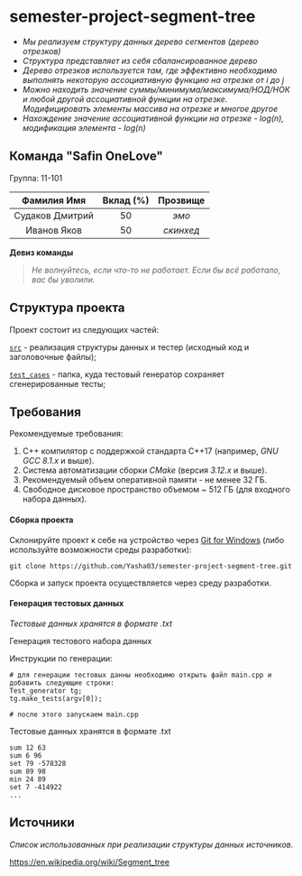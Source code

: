 # semester-project-segment-tree

- _Мы реализуем структуру данных дерево сегментов (дерево отрезков)_
- _Структура представляет из себя сбалансированное дерево_
- _Дерево отрезков используется там, где эффективно необходимо выполнять некоторую ассоциативную функцию на отрезке от i до j_
- _Можно находить значение суммы/минимума/максимума/НОД/НОК и любой другой ассоциативной функции на отрезке. Модифицировать элементы массива на отрезке и многое другое_
- _Нахождение значение ассоциативной функции на отрезке - log(n), модификация элемента - log(n)_

## Команда "Safin OneLove"

Группа: 11-101

|    Фамилия Имя    | Вклад (%) | Прозвище  |
|:-----------------:|:---------:|:---------:|
|  Судаков Дмитрий  |    50     |   _эмо_   |
|    Иванов Яков    |    50     | _скинхед_ |

**Девиз команды**
> _Не волнуйтесь, если что-то не работает. Если бы всё работало, вас бы уволили._

## Структура проекта

Проект состоит из следующих частей:

[`src`](src) - реализация структуры данных и тестер (исходный код и заголовочные файлы);

[`test_cases`](test_cases) - папка, куда тестовый генератор сохраняет сгенерированные тесты;

## Требования

Рекомендуемые требования:
1. С++ компилятор c поддержкой стандарта C++17 (например, _GNU GCC 8.1.x_ и выше).
2. Система автоматизации сборки _CMake_ (версия _3.12.x_ и выше).
3. Рекомендуемый объем оперативной памяти - не менее 32 ГБ.
4. Свободное дисковое пространство объемом ~ 512 ГБ (для входного набора данных).

#### Сборка проекта


Склонируйте проект к себе на устройство через [Git for Windows](https://gitforwindows.org/) (либо используйте возможности среды разработки):

```shell
git clone https://github.com/Yasha03/semester-project-segment-tree.git
```

Сборка и запуск проекта осуществляется через среду разработки.

#### Генерация тестовых данных

_Тестовые данных хранятся в формате .txt_

Генерация тестового набора данных

Инструкции по генерации:
```shell
# для генерации тестовых данны необходимо открыть файл main.cpp и добавить следующие строки:
Test_generator tg;
tg.make_tests(argv[0]);

# после этого запускаем main.cpp
```
Тестовые данных хранятся в формате .txt
```100
sum 12 63
sum 6 96
set 79 -578328
sum 89 98
min 24 89
set 7 -414922
...
```

## Источники
_Список использованных при реализации структуры данных источников._

https://en.wikipedia.org/wiki/Segment_tree
